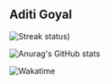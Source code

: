 ## Aditi Goyal

![Streak status](https://streak-stats.demolab.com?user=DenverCoder1&theme=default))

![Anurag's GitHub stats](https://github-readme-stats.vercel.app/api?username=aditigoyal291&show=reviews&theme=radical)

![Wakatime](https://wakatime.com/share/@018b15bb-6d26-418d-b6be-80b8ee248fad/145879ee-3224-4869-8b0f-5938abdc6e65.svg)


